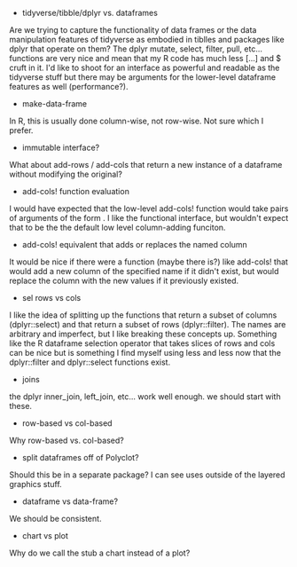 
* tidyverse/tibble/dplyr vs. dataframes

Are we trying to capture the functionality of data frames or the data
manipulation features of tidyverse as embodied in tiblles and packages
like dplyr that operate on them? The dplyr mutate, select, filter,
pull, etc... functions are very nice and mean that my R code has much
less [...] and $ cruft in it. I'd like to shoot for an interface as
powerful and readable as the tidyverse stuff but there may be
arguments for the lower-level dataframe features as well
(performance?).

* make-data-frame

In R, this is usually done column-wise, not row-wise. Not sure which I
prefer.

* immutable interface?

What about add-rows / add-cols that return a new instance of a
dataframe without modifying the original?

* add-cols! function evaluation

I would have expected that the low-level add-cols! function would take
pairs of arguments of the form <name sequence-of-values>. I like the
functional interface, but wouldn't expect that to be the the default
low level column-adding funciton.

* add-cols! equivalent that adds or replaces the named column

It would be nice if there were a function (maybe there is?) like
add-cols! that would add a new column of the specified name if it
didn't exist, but would replace the column with the new values if it
previously existed.

* sel rows vs cols

I like the idea of splitting up the functions that return a subset of
columns (dplyr::select) and that return a subset of rows
(dplyr::filter). The names are arbitrary and imperfect, but I like
breaking these concepts up. Something like the R dataframe selection
operator that takes slices of rows and cols can be nice but is
something I find myself using less and less now that the dplyr::filter
and dplyr::select functions exist.

* joins

the dplyr inner\_join, left\_join, etc... work well enough. we should
start with these.

* row-based vs col-based

Why row-based vs. col-based?

* split dataframes off of Polyclot?

Should this be in a separate package? I can see uses outside of the
layered graphics stuff.

* dataframe vs data-frame?

We should be consistent.

* chart vs plot

Why do we call the stub a chart instead of a plot?
